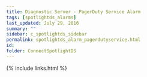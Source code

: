 ```yaml
---
title: ﻿Diagnostic Server - PagerDuty Service Alarm
tags: [spotlightds_alarms]
last_updated: July 29, 2016
summary: ""
sidebar: c_spotlightds_sidebar
permalink: spotlightds_alarm_pagerdutyservice.html
id:
folder: ConnectSpotlightDS
---
```


{% include links.html %}
